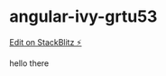 # angular-ivy-grtu53

[Edit on StackBlitz ⚡️](https://stackblitz.com/edit/angular-ivy-grtu53)

hello there
